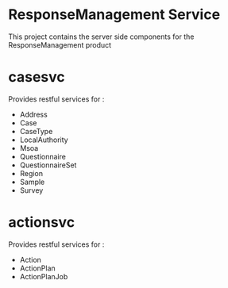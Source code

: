 # ResponseManagement Service
This project contains the server side components for the ResponseManagement product


# casesvc
Provides restful services for :

 - Address
 - Case
 - CaseType
 - LocalAuthority
 - Msoa
 - Questionnaire
 - QuestionnaireSet
 - Region
 - Sample
 - Survey


# actionsvc
Provides restful services for :

 - Action
 - ActionPlan
 - ActionPlanJob
